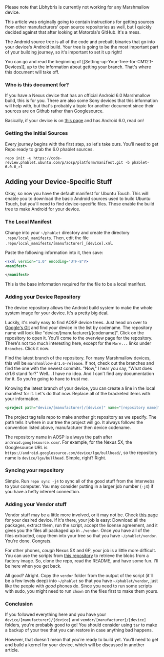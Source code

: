 Please note that Libhybris is currently not working for any Marshmallow device.

This article was originally going to contain instructions for getting sources from other manufacturers' open source repositories as well, but I quickly decided against that after looking at Motorola's GitHub. It's a mess.

The Android source tree is all of the code and prebuilt binaries that go into your device's Android build. Your tree is going to be the most important part of your building journey, so it's important to set it up right!

You can go and read the beginning of [[Setting-up-Your-Tree-for-CM12.1-Devices]], up to the information about getting your branch. That's where this document will take off.

### Who is this document for?

If you have a Nexus device that has an official Android 6.0 Marshmallow build, this is for you. There are also some Sony devices that this information will help with, but that's probably a topic for another document since their sources are on Github rather than Googlesource.

Basically, if your device is on [this page](https://source.android.com/source/building-kernels.html) and has Android 6.0, read on!

### Getting the Initial Sources

Every journey begins with the first step, so let's take ours. You'll need to get Repo ready to grab the 6.0 phablet sources.

`repo init -u https://code-review.phablet.ubuntu.com/p/aosp/platform/manifest.git -b phablet-6.0.0_r1`

## Adding your Device-Specific Stuff

Okay, so now you have the default manifest for Ubuntu Touch. This will enable you to download the basic Android sources used to build Ubuntu Touch, but you'll need to find device-specific files. These enable the build tree to make Android for your device.

### The Local Manifest


Change into your `~/phablet` directory and create the directory `.repo/local_manifests`. Then, edit the file `.repo/local_manifests/[manufacturer]_[device].xml`. 

Paste the following information into it, then save:

```xml
<?xml version="1.0" encoding="UTF-8"?>
<manifest>

</manifest>
```

This is the base information required for the file to be a local manifest.


### Adding your Device Repository

The device repository allows the Android build system to make the whole system image for your device. It's a pretty big deal.

Luckily, it's really easy to find AOSP device trees. Just head on over to [Google's Git](https://android.googlesource.com/?format=HTML) and find your device in the list by codename. The repository name will look like "device/[manufacturer]/[codename]". Click on the repository to open it. You'll come to the overview page for the repository. There's not too much interesting here, except for the `More...` links under `Branches`. Click it now.

Find the latest branch of the repository. For many Marshmallow devices, this will be `marshmallow-dr1.6-release`. If not, check out the branches and find the one with the newest commits.
"Now," I hear you say, "What does dr1.6 stand for?" 
Well... I have no idea. And I can't find any documentation for it. So you're going to have to trust me.

Knowing the latest branch of your device, you can create a line in the local manifest for it. Let's do that now. Replace all of the bracketed items with your information.

```xml
<project path="device/[manufacturer]/[device]" name="[repository name]" remote="aosp" revision="[name of revision you found]" />
```

The project tag tells repo to make another git repository as we specify. The path tells it where in our tree the project will go. It always follows the convention listed above, manufacturer then device codename.

The repository name in AOSP is always the path after `android.googlesource.com/`. For example, for the Nexus 5X, the Googlesource URL is `https://android.googlesource.com/device/lge/bullhead/`, so the repository name is `device/lge/bullhead`. Simple, right? Right.


### Syncing your repository

Simple. Run `repo sync -j4` to sync all of the good stuff from the Interwebs to your computer. You may consider putting in a larger job number (`-jX`) if you have a hefty internet connection.

### Adding your Vendor stuff

Vendor stuff may be a little more involved, or it may not be. Check [this page](https://developers.google.com/android/nexus/drivers) for your desired device. If it's there, your job is easy: Download all the packages, extract them, run the script, accept the license agreement, and it gives you the files all packaged up in `./vendor`. Once you have all of the files extracted, copy them into your tree so that you have `~/phablet/vendor`. You're done. Congrats.

For other phones, *cough* Nexus 5X and 6P, your job is a little more difficult. You can use the scripts from [this repository](https://github.com/anestisb/android-prepare-vendor) to retrieve the blobs from a factory image. So, clone the repo, read the README, and have some fun. I'll be here when you get back.

All good? Alright. Copy the `vendor` folder from the output of the script (it'll be a few levels deep) into `~/phablet` so that you have `~/phablet/vendor`, just like the people with *good* phones do. Since you need to run some scripts with sudo, you might need to run `chown` on the files first to make them yours.

### Conclusion

If you followed everything here and you have your `device/[manufacturer]/[device]` and `vendor/[manufacturer]/[device]` folders, you're probably good to go! You should consider using `tar` to make a backup of your tree that you can restore in case anything bad happens.

However, that doesn't mean that you're ready to build yet. You'll need to get and build a kernel for your device, which will be discussed in another article.